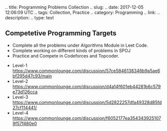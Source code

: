 
.. title: Programming Problems Collection
.. slug: 
.. date: 2017-12-05 12:06:09 UTC
.. tags: Collection, Practice
.. category: Programming
.. link: 
.. description: 
.. type: text


## Competetive Programming Targets

* Complete all the problems under Algorithms Module in Leet Code.
* Complete working on different kinds of problems in SPOJ
* Practice and Compete in Codeforces and Topcoder.
<!-- TEASER_END -->
* Level-1 https://www.commonlounge.com/discussion/57ce5846138346b9a5ae6bf295d47c93/main 
* Level-2 https://www.commonlounge.com/discussion/d4a14f601eb44281b6c579e73d126cca
* Level-3 https://www.commonlounge.com/discussion/5d2822257dfa49328d85fd27cf114441/
* Level-4 https://www.commonlounge.com/discussion/f6052177ea3543439251079f57f480e0
